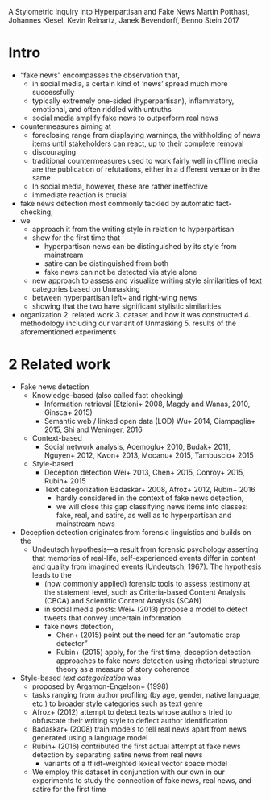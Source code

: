 A Stylometric Inquiry into Hyperpartisan and Fake News
Martin Potthast, Johannes Kiesel, Kevin Reinartz, Janek Bevendorff, Benno Stein
2017

# Intro

* “fake news” encompasses the observation that,
  * in social media, a certain kind of ‘news’ spread much more successfully
  * typically extremely one-sided (hyperpartisan), inflammatory, emotional, and
    often riddled with untruths
  * social media amplify fake news to outperform real news
* countermeasures aiming at
  * foreclosing range from displaying warnings, the withholding of news items
    until stakeholders can react, up to their complete removal
  * discouraging
  * traditional countermeasures used to work fairly well in offline media are
    the publication of refutations, either in a different venue or in the same
  * In social media, however, these are rather ineffective
  * immediate reaction is crucial
* fake news detection most commonly tackled by automatic fact-checking,
* we
  * approach it from the writing style in relation to hyperpartisan
  * show for the first time that
    * hyperpartisan news can be distinguished by its style from mainstream
    * satire can be distinguished from both
    * fake news can not be detected via style alone
  * new approach to assess and visualize writing style similarities of text
    categories based on Unmasking
  * between hyperpartisan left~ and right-wing news
  * showing that the two have significant stylistic similarities
* organization
  2. related work
  3. dataset and how it was constructed
  4. methodology including our variant of Unmasking
  5. results of the aforementioned experiments

# 2 Related work

* Fake news detection
  * Knowledge-based (also called fact checking)
    * Information retrieval (Etzioni+ 2008, Magdy and Wanas, 2010, Ginsca+ 2015)
    * Semantic web / linked open data (LOD)
      Wu+ 2014, Ciampaglia+ 2015, Shi and Weninger, 2016
  * Context-based
    * Social network analysis,
      Acemoglu+ 2010, Budak+ 2011, Nguyen+ 2012, Kwon+ 2013, Mocanu+ 2015,
      Tambuscio+ 2015
  * Style-based
    * Deception detection
      Wei+ 2013, Chen+ 2015, Conroy+ 2015, Rubin+ 2015
    * Text categorization
      Badaskar+ 2008, Afroz+ 2012, Rubin+ 2016
      * hardly considered in the context of fake news detection,
      * we will close this gap classifying news items into classes:
        fake, real, and satire, as well as to hyperpartisan and mainstream news
* Deception detection originates from forensic linguistics and builds on the
  * Undeutsch hypothesis—a result from forensic psychology asserting that
    memories of real-life, self-experienced events differ in content and
    quality from imagined events (Undeutsch, 1967). The hypothesis leads to the
    * (now commonly applied) forensic tools to assess testimony at the
      statement level, such as Criteria-based Content Analysis (CBCA) and
      Scientific Content Analysis (SCAN)
    * in social media posts: Wei+ (2013) propose a model to detect
      tweets that convey uncertain information
    * fake news detection,
      * Chen+ (2015) point out the need for an “automatic crap detector”
      * Rubin+ (2015) apply, for the first time, deception detection
        approaches to fake news detection
        using rhetorical structure theory as a measure of story coherence
* Style-based _text categorization_ was
  * proposed by Argamon-Engelson+ (1998)
  * tasks ranging from author profiling (by age, gender, native language, etc.)
    to broader style categories such as text genre
  * Afroz+ (2012) attempt to detect texts whose authors tried to
    obfuscate their writing style to deflect author identification
  * Badaskar+ (2008) train models to tell real news apart from news generated
    using a language model
  * Rubin+ (2016) contributed the first actual attempt at fake news
    detection by separating satire news from real news
    * variants of a tf·idf-weighted lexical vector space model
  * We employ this dataset in conjunction with our own in our experiments to
    study the connection of fake news, real news, and satire for the first
    time
